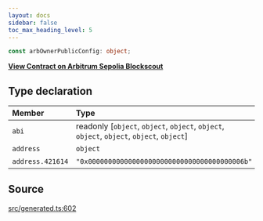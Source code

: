 ```yaml
---
layout: docs
sidebar: false
toc_max_heading_level: 5
---
```


```ts
const arbOwnerPublicConfig: object;
```

[**View Contract on Arbitrum Sepolia Blockscout**](https://sepolia-explorer.arbitrum.io/address/0x000000000000000000000000000000000000006b)

## Type declaration

| Member           | Type                                                                                      | Value                                        |
| :--------------- | :---------------------------------------------------------------------------------------- | :------------------------------------------- |
| `abi`            | readonly [`object`, `object`, `object`, `object`, `object`, `object`, `object`, `object`] | arbOwnerPublicABI                            |
| `address`        | `object`                                                                                  | arbOwnerPublicAddress                        |
| `address.421614` | `"0x000000000000000000000000000000000000006b"`                                            | '0x000000000000000000000000000000000000006b' |

## Source

[src/generated.ts:602](https://github.com/OffchainLabs/arbitrum-orbit-sdk/blob/cfcbd32d6879cf7817a33b24f062a0fd879ea257/src/generated.ts#L602)
